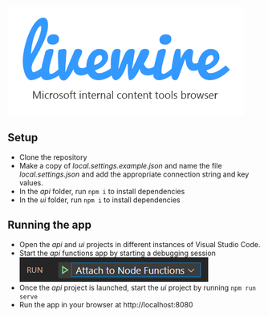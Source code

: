 ![Livewire: Microsoft internal content tools browser](./livewire-logo.png)



## Setup

- Clone the repository
- Make a copy of *local.settings.example.json* and name the file *local.settings.json* and add the appropriate connection string and key values.
- In the *api* folder, run `npm i` to install dependencies
- In the *ui* folder, run `npm i` to install dependencies

## Running the app

- Open the *api* and *ui* projects in different instances of Visual Studio Code.
- Start the *api* functions app by starting a debugging session ![VS Code debugger](vs-code-debug.png)
- Once the *api* project is launched, start the *ui* project by running `npm run serve`
- Run the app in your browser at http://localhost:8080